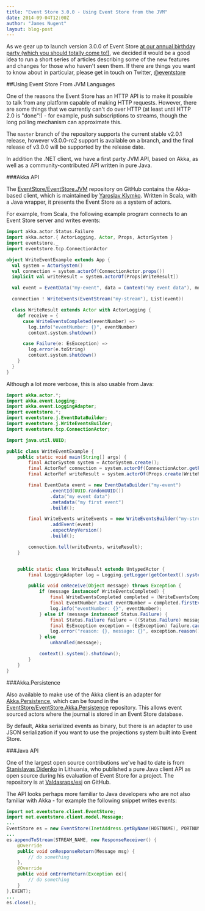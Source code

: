 ```yaml
---
title: "Event Store 3.0.0 - Using Event Store from the JVM"
date: 2014-09-04T12:00Z
author: "James Nugent"
layout: blog-post
---
```


<p class="lead">As we gear up to launch version 3.0.0 of Event Store <a href="/two-years-on">at our annual birthday
party (which you should totally come
to!)</a>, we decided it would be a good
idea to run a short series of articles describing some of the new features and
changes for those who haven't seen them. If there are things you want to know
about in particular, please get in touch on Twitter,
<a href="https://twitter.com/eventstore">@eventstore</a></p>

##Using Event Store From JVM Languages

One of the reasons the Event Store has an HTTP API is to make it possible to talk from any platform capable of making HTTP requests. However, there are some things that we currently can't do over HTTP (at least until HTTP 2.0 is "done"!) - for example, push subscriptions to streams, though the long polling mechanism can approximate this.

The `master` branch of the repository supports the current stable v2.0.1 release, however v3.0.0-rc2 support is available on a branch, and the final release of v3.0.0 will be supported by the release date.

In addition the .NET client, we have a first party JVM API, based on Akka, as well as a community-contributed API written in pure Java.

###Akka API

The [EventStore/EventStore.JVM](https://github.com/EventStore/EventStore.JVM) repository on GitHub contains the Akka-based client, which is maintained by [Yaroslav Klymko](https://github.com/t3hnar). Written in Scala, with a Java wrapper, it presents the Event Store as a system of actors.

For example, from Scala, the following example program connects to an Event Store server and writes events:

```scala
import akka.actor.Status.Failure
import akka.actor.{ ActorLogging, Actor, Props, ActorSystem }
import eventstore._
import eventstore.tcp.ConnectionActor

object WriteEventExample extends App {
  val system = ActorSystem()
  val connection = system.actorOf(ConnectionActor.props())
  implicit val writeResult = system.actorOf(Props[WriteResult])

  val event = EventData("my-event", data = Content("my event data"), metadata = Content("my first event"))

  connection ! WriteEvents(EventStream("my-stream"), List(event))

  class WriteResult extends Actor with ActorLogging {
    def receive = {
      case WriteEventsCompleted(eventNumber) =>
        log.info("eventNumber: {}", eventNumber)
        context.system.shutdown()

      case Failure(e: EsException) =>
        log.error(e.toString)
        context.system.shutdown()
    }
  }
}
```

Although a lot more verbose, this is also usable from Java:

```java
import akka.actor.*;
import akka.event.Logging;
import akka.event.LoggingAdapter;
import eventstore.*;
import eventstore.j.EventDataBuilder;
import eventstore.j.WriteEventsBuilder;
import eventstore.tcp.ConnectionActor;

import java.util.UUID;

public class WriteEventExample {
    public static void main(String[] args) {
        final ActorSystem system = ActorSystem.create();
        final ActorRef connection = system.actorOf(ConnectionActor.getProps());
        final ActorRef writeResult = system.actorOf(Props.create(WriteResult.class));

        final EventData event = new EventDataBuilder("my-event")
                .eventId(UUID.randomUUID())
                .data("my event data")
                .metadata("my first event")
                .build();

        final WriteEvents writeEvents = new WriteEventsBuilder("my-stream")
                .addEvent(event)
                .expectAnyVersion()
                .build();

        connection.tell(writeEvents, writeResult);
    }


    public static class WriteResult extends UntypedActor {
        final LoggingAdapter log = Logging.getLogger(getContext().system(), this);

        public void onReceive(Object message) throws Exception {
            if (message instanceof WriteEventsCompleted) {
                final WriteEventsCompleted completed = (WriteEventsCompleted) message;
                final EventNumber.Exact eventNumber = completed.firstEventNumber();
                log.info("eventNumber: {}", eventNumber);
            } else if (message instanceof Status.Failure) {
                final Status.Failure failure = ((Status.Failure) message);
                final EsException exception = (EsException) failure.cause();
                log.error("reason: {}, message: {}", exception.reason(), exception.message());
            } else
                unhandled(message);

            context().system().shutdown();
        }
    }
}
```

###Akka.Persistence

Also available to make use of the Akka client is an adapter for [Akka.Persistence](http://doc.akka.io/docs/akka/2.3.3/scala/persistence.html), which can be found in the [EventStore/EventStore.Akka.Persistence](https://github.com/EventStore/EventStore.Akka.Persistence) repository. This allows event sourced actors where the journal is stored in an Event Store database.

By default, Akka serialized events as binary, but there is an adapter to use JSON serialization if you want to use the projections system built into Event Store.

###Java API

One of the largest open source contributions we've had to date is from [Stanislavas Didenko](https://github.com/valdasraps) in Lithuania, who published a pure Java client API as open source during his evaluation of Event Store for a project. The repository is at [Valdasraps/esj](https://github.com/valdasraps/esj) on GitHub.

The API looks perhaps more familiar to Java developers who are not also familiar with Akka - for example the following snippet writes events:

```java
import net.eventstore.client.EventStore;
import net.eventstore.client.model.Message;
...
EventStore es = new EventStore(InetAddress.getByName(HOSTNAME), PORTNUMBER);
...
es.appendToStream(STREAM_NAME, new ResponseReceiver() {
    @Override
    public void onResponseReturn(Message msg) {
        // do something
    },
    @Override
    public void onErrorReturn(Exception ex){
        // do something
    }
},EVENT);
...
es.close();
```